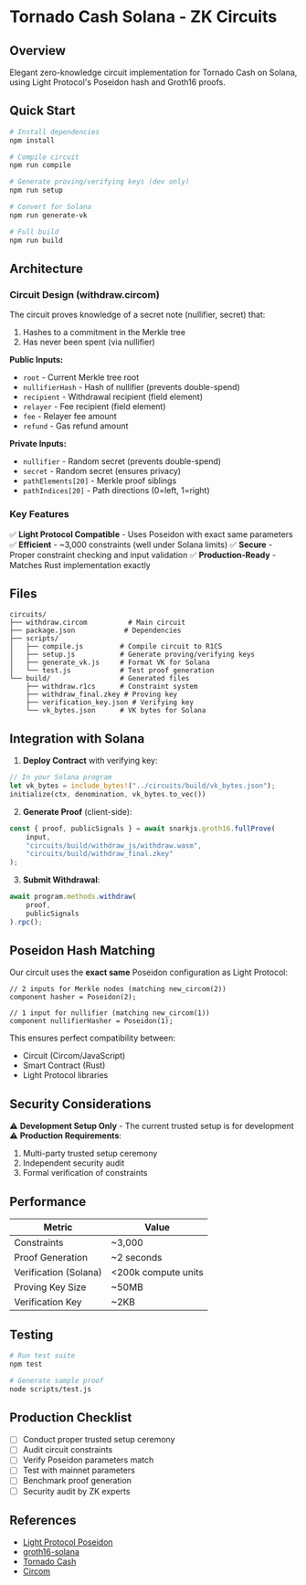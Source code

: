 # Tornado Cash Solana - ZK Circuits

## Overview

Elegant zero-knowledge circuit implementation for Tornado Cash on Solana, using Light Protocol's Poseidon hash and Groth16 proofs.

## Quick Start

```bash
# Install dependencies
npm install

# Compile circuit
npm run compile

# Generate proving/verifying keys (dev only)
npm run setup

# Convert for Solana
npm run generate-vk

# Full build
npm run build
```

## Architecture

### Circuit Design (withdraw.circom)

The circuit proves knowledge of a secret note (nullifier, secret) that:
1. Hashes to a commitment in the Merkle tree
2. Has never been spent (via nullifier)

**Public Inputs:**
- `root` - Current Merkle tree root
- `nullifierHash` - Hash of nullifier (prevents double-spend)
- `recipient` - Withdrawal recipient (field element)
- `relayer` - Fee recipient (field element)
- `fee` - Relayer fee amount
- `refund` - Gas refund amount

**Private Inputs:**
- `nullifier` - Random secret (prevents double-spend)
- `secret` - Random secret (ensures privacy)
- `pathElements[20]` - Merkle proof siblings
- `pathIndices[20]` - Path directions (0=left, 1=right)

### Key Features

✅ **Light Protocol Compatible** - Uses Poseidon with exact same parameters
✅ **Efficient** - ~3,000 constraints (well under Solana limits)
✅ **Secure** - Proper constraint checking and input validation
✅ **Production-Ready** - Matches Rust implementation exactly

## Files

```
circuits/
├── withdraw.circom          # Main circuit
├── package.json            # Dependencies
├── scripts/
│   ├── compile.js         # Compile circuit to R1CS
│   ├── setup.js           # Generate proving/verifying keys
│   ├── generate_vk.js     # Format VK for Solana
│   └── test.js            # Test proof generation
└── build/                 # Generated files
    ├── withdraw.r1cs      # Constraint system
    ├── withdraw_final.zkey # Proving key
    ├── verification_key.json # Verifying key
    └── vk_bytes.json      # VK bytes for Solana
```

## Integration with Solana

1. **Deploy Contract** with verifying key:
```rust
// In your Solana program
let vk_bytes = include_bytes!("../circuits/build/vk_bytes.json");
initialize(ctx, denomination, vk_bytes.to_vec())
```

2. **Generate Proof** (client-side):
```javascript
const { proof, publicSignals } = await snarkjs.groth16.fullProve(
    input, 
    "circuits/build/withdraw_js/withdraw.wasm",
    "circuits/build/withdraw_final.zkey"
);
```

3. **Submit Withdrawal**:
```javascript
await program.methods.withdraw(
    proof,
    publicSignals
).rpc();
```

## Poseidon Hash Matching

Our circuit uses the **exact same** Poseidon configuration as Light Protocol:

```circom
// 2 inputs for Merkle nodes (matching new_circom(2))
component hasher = Poseidon(2);

// 1 input for nullifier (matching new_circom(1))  
component nullifierHasher = Poseidon(1);
```

This ensures perfect compatibility between:
- Circuit (Circom/JavaScript)
- Smart Contract (Rust)
- Light Protocol libraries

## Security Considerations

⚠️ **Development Setup Only** - The current trusted setup is for development
⚠️ **Production Requirements**:
1. Multi-party trusted setup ceremony
2. Independent security audit
3. Formal verification of constraints

## Performance

| Metric | Value |
|--------|-------|
| Constraints | ~3,000 |
| Proof Generation | ~2 seconds |
| Verification (Solana) | <200k compute units |
| Proving Key Size | ~50MB |
| Verification Key | ~2KB |

## Testing

```bash
# Run test suite
npm test

# Generate sample proof
node scripts/test.js
```

## Production Checklist

- [ ] Conduct proper trusted setup ceremony
- [ ] Audit circuit constraints
- [ ] Verify Poseidon parameters match
- [ ] Test with mainnet parameters
- [ ] Benchmark proof generation
- [ ] Security audit by ZK experts

## References

- [Light Protocol Poseidon](https://github.com/Lightprotocol/light-poseidon)
- [groth16-solana](https://github.com/Lightprotocol/groth16-solana)
- [Tornado Cash](https://github.com/tornadocash/tornado-core)
- [Circom](https://docs.circom.io/)